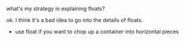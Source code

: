 what's my strategy in explaining floats?


ok. I think it's a bad idea to go into the details of floats.


+ use float if you want to chop up a container into horizontal pieces


